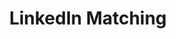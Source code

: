 ---
layout: redirect
title: LinkedIn Matching
redirect_from: /redirects/linkedin-matching
redirect_to: https://linkedin.com/search/results/people/?currentCompany=%5B%221038%22%2C%224509%22%2C%221207%22%2C%221009%22%2C%22162479%22%2C%222677%22%2C%221292%22%2C%221694%22%2C%221073%22%2C%221035%22%2C%221431%22%2C%221441%22%2C%221044%22%2C%221720%22%2C%221063%22%2C%222217%22%2C%221486%22%2C%2215088102%22%2C%222614%22%2C%224257%22%2C%221053%22%2C%221277%22%2C%221123%22%2C%221271%22%2C%221382%22%2C%221384%22%2C%221663%22%2C%2216140%22%2C%221773%22%2C%221015%22%2C%221689%22%2C%222329%22%2C%221406%22%2C%221319%22%2C%222029%22%2C%221399%22%2C%223537%22%2C%221760%22%2C%22165758%22%2C%2212770%22%2C%221680%22%2C%223653%22%2C%221841%22%2C%225992%22%2C%2218026670%22%2C%221248%22%2C%221397%22%2C%221612%22%2C%222192%22%2C%221241%22%2C%22164413%22%2C%221103%22%2C%225829%22%2C%224167%22%2C%222701%22%2C%221677%22%2C%225667%22%2C%221269%22%2C%222622%22%2C%222068%22%2C%221893%22%2C%221100944%22%2C%222753%22%2C%221043%22%2C%221307%22%2C%223123%22%2C%22163347%22%2C%225618%22%2C%221642%22%2C%221066%22%2C%22255188%22%2C%221882%22%2C%225390798%22%2C%222381%22%2C%221389%22%2C%221818%22%2C%221753%22%2C%223102%22%2C%221767%22%2C%224562%22%2C%221534%22%2C%221337%22%2C%2210670453%22%2C%227684%22%2C%223185%22%2C%221526%22%2C%221182%22%2C%227763%22%2C%221864%22%2C%222594164%22%2C%227167%22%2C%222059%22%2C%22973835%22%2C%223439%22%2C%2227017083%22%2C%221304385%22%2C%22162749%22%2C%221185%22%2C%22165158%22%2C%221480%22%2C%221068%22%2C%224334%22%2C%22164788%22%2C%22884316%22%2C%222019%22%2C%2215086171%22%2C%228736%22%2C%223815936%22%2C%2222849%22%2C%222213%22%2C%221852%22%2C%225666%22%2C%221016%22%2C%222619%22%2C%2218818268%22%2C%222221%22%2C%222748%22%2C%224472%22%2C%222443%22%2C%221463%22%2C%223961%22%2C%22298246%22%2C%222498%22%2C%22162750%22%2C%22165295%22%2C%221028%22%2C%2211511462%22%2C%221412%22%2C%222449847%22%2C%222247%22%2C%221214%22%2C%222458%22%2C%2240745219%22%2C%22165137%22%2C%222532%22%2C%223379%22%2C%223600%22%2C%223098%22%2C%22444310%22%2C%222467%22%2C%221603%22%2C%223175%22%2C%221392%22%2C%222371%22%2C%223432%22%2C%222109%22%2C%222271%22%2C%223812750%22%2C%226592%22%2C%223015%22%2C%224019%22%2C%222810%22%2C%223335%22%2C%223597%22%2C%222576548%22%2C%223789%22%2C%221262%22%2C%221025%22%2C%221771432%22%2C%222340%22%2C%225553%22%2C%222238%22%2C%221426%22%2C%221449%22%2C%224059%22%2C%229180203%22%2C%221879%22%2C%229537770%22%2C%221060%22%2C%224156%22%2C%22165370%22%2C%224031%22%2C%229703%22%2C%223863%22%2C%2210111%22%2C%2220127%22%2C%222599%22%2C%223678%22%2C%224591%22%2C%226414%22%2C%225870%22%2C%22290186%22%2C%222494%22%2C%2213856%22%2C%224727%22%2C%225343%22%2C%224764%22%2C%22165944%22%2C%224066%22%2C%22725746%22%2C%22807593%22%2C%22164664%22%2C%225574%22%2C%2264259963%22%2C%22166403%22%2C%222988%22%2C%223700%22%2C%228348%22%2C%223184%22%2C%223797085%22%2C%228275%22%2C%226702%22%2C%223081%22%2C%222190%22%2C%223515%22%2C%222445%22%2C%2216530%22%2C%22165707%22%2C%222078%22%2C%224307%22%2C%223264%22%2C%223347%22%2C%225130%22%2C%221115%22%2C%22497017%22%2C%221482%22%2C%2210357210%22%2C%224592%22%2C%225977%22%2C%222067%22%2C%229652%22%2C%2220174%22%2C%222751%22%2C%22147977%22%2C%224798%22%2C%223388%22%2C%223739085%22%2C%223222%22%2C%221808%22%2C%22281590%22%2C%22899089%22%2C%222113%22%2C%222127%22%2C%22164621%22%2C%222490%22%2C%223681%22%2C%2210737%22%2C%223108%22%2C%224191%22%2C%2290912%22%2C%2213703%22%2C%22166153%22%2C%226311%22%2C%223795888%22%2C%226930%22%2C%222761%22%2C%222815%22%2C%2264647917%22%2C%2229160%22%2C%223139%22%2C%223727%22%2C%221678%22%2C%222148%22%2C%226814%22%2C%222508619%22%2C%223695%22%2C%221666%22%2C%224025%22%2C%225204%22%2C%2210486%22%2C%222233%22%2C%221835%22%2C%223422%22%2C%22215713%22%2C%222372885%22%2C%221096648%22%2C%2292950%22%2C%224057%22%2C%223368%22%2C%22164518%22%2C%22165374%22%2C%222041%22%2C%221481%22%2C%2216194%22%2C%225772%22%2C%22163886%22%2C%22162901%22%2C%221418841%22%2C%221252%22%2C%22163622%22%2C%221023%22%2C%2251941%22%2C%22560756%22%2C%22162787%22%2C%22232888%22%2C%226734%22%2C%222382%22%2C%2232478%22%2C%2212459%22%2C%221217%22%2C%221900%22%2C%222496%22%2C%222503%22%2C%224622%22%2C%226848%22%2C%224749%22%2C%225135%22%2C%225507%22%2C%22162650%22%2C%223843%22%2C%224399%22%2C%221151858%22%2C%222934%22%2C%225466%22%2C%2213476%22%2C%2219722%22%2C%223934%22%2C%2223298%22%2C%223406%22%2C%224928%22%2C%22163853%22%2C%22417361%22%2C%222058%22%2C%221681%22%2C%225095%22%2C%22163578%22%2C%2283036%22%2C%2250711%22%2C%229809%22%2C%2218955030%22%2C%221373%22%2C%222018%22%2C%2211618%22%2C%22222949%22%2C%224647%22%2C%226590%22%2C%223214%22%2C%22157326%22%2C%22157312%22%2C%223007%22%2C%225327%22%2C%221254%22%2C%228210%22%2C%223140%22%2C%22162993%22%2C%22503757%22%2C%229034%22%2C%225993%22%2C%225790%22%2C%22420506%22%2C%224249%22%2C%227896%22%2C%2217438%22%2C%2268069%22%2C%225591%22%2C%226631%22%2C%22269397%22%2C%228791%22%2C%221421%22%2C%229993%22%2C%223407%22%2C%22163513%22%2C%222822%22%2C%22165686%22%2C%229676%22%2C%228346%22%2C%223743%22%2C%222459%22%2C%223342%22%2C%229186511%22%2C%2219022%22%2C%22165430%22%2C%222444%22%2C%224969%22%2C%224672%22%2C%222426%22%2C%225708%22%2C%222276%22%2C%226516%22%2C%22162359%22%2C%2218176%22%2C%221629219%22%2C%225355%22%2C%222981%22%2C%222970%22%2C%22165034%22%2C%2226676%22%2C%22816173%22%2C%228097%22%2C%222576%22%2C%222485670%22%2C%2227156989%22%2C%22163188%22%2C%222300%22%2C%2220974%22%2C%22120000%22%2C%221511%22%2C%22164085%22%2C%225844%22%2C%2211834%22%2C%2212991711%22%2C%22162912%22%2C%224510%22%2C%22162828%22%2C%222692%22%2C%223626%22%2C%222159%22%2C%22166360%22%2C%22166377%22%2C%22165586%22%2C%22164860%22%2C%224674%22%2C%22165908%22%2C%2212951%22%2C%22164888%22%2C%222633%22%2C%228587%22%2C%221000%22%2C%22309694%22%2C%22163640%22%2C%2210003324%22%2C%22165033%22%2C%223012%22%2C%222678%22%2C%223931%22%2C%22112444%22%2C%226487%22%2C%22163242%22%2C%225386170%22%2C%2212861%22%2C%223246%22%2C%224768%22%2C%224037%22%2C%221497977%22%2C%229658540%22%2C%2213013%22%2C%226839%22%2C%225968%22%2C%2219223%22%2C%22164006%22%2C%22164590%22%2C%224293%22%2C%224787%22%2C%22136866%22%2C%2228130220%22%2C%228017%22%2C%22165597%22%2C%2221528485%22%2C%221273631%22%2C%2211541%22%2C%226547%22%2C%2216950%22%2C%222973906%22%2C%227463%22%2C%225438%22%2C%2232300%22%2C%22163993%22%2C%221485401%22%2C%221400%22%2C%223077431%22%2C%22162961%22%2C%226265%22%2C%224816%22%2C%22207470%22%2C%2212345%22%2C%22162533%22%2C%221550%22%2C%22665858%22%2C%22166551%22%2C%222330%22%2C%228584%22%2C%222366%22%2C%22163631%22%2C%223608%22%2C%2215027%22%2C%22157327%22%2C%2214576%22%2C%22727974%22%2C%224375%22%2C%221691%22%2C%2228131533%22%2C%2218508512%22%2C%224884%22%2C%221855%22%2C%223032%22%2C%221374%22%2C%223796%22%2C%2226038%22%2C%221874%22%2C%2210696913%22%2C%225227%22%2C%2211152%22%2C%221464%22%2C%22361792%22%2C%22830854%22%2C%228100%22%2C%221602%22%2C%22122771%22%2C%222423%22%2C%225458%22%2C%225375737%22%2C%224263%22%2C%2251556%22%2C%223450%22%2C%222429%22%2C%22163100%22%2C%222587%22%2C%2210801655%22%2C%22165749%22%2C%224910%22%2C%221523089%22%2C%2224487%22%2C%227011%22%2C%2210456%22%2C%2233186884%22%2C%225275%22%2C%225298%22%2C%2247584%22%2C%225107%22%2C%225725%22%2C%229753%22%2C%222227%22%2C%2212751%22%2C%222807974%22%2C%2210051%22%2C%2215370%22%2C%2227033%22%2C%222532259%22%2C%2228974109%22%2C%222385%22%2C%223039%22%2C%2210085%22%2C%225313%22%2C%225742%22%2C%2219857%22%2C%223334%22%2C%2213798%22%2C%22162238%22%2C%225094%22%2C%223719%22%2C%221994496%22%2C%2210958%22%2C%2296622%22%2C%222394593%22%2C%229036%22%2C%222650298%22%2C%22258644%22%2C%225494%22%2C%2229352%22%2C%2251077%22%2C%227396%22%2C%227357%22%2C%223237134%22%2C%223545%22%2C%222396310%22%2C%224064%22%2C%229552085%22%2C%222278459%22%2C%224310%22%2C%225758%22%2C%224453%22%2C%225234%22%2C%229765%22%2C%22163248%22%2C%22325032%22%2C%223646%22%2C%22164938%22%2C%221637%22%2C%221253%22%2C%225113%22%2C%223895%22%2C%224994%22%2C%227505%22%2C%223304%22%2C%22166714%22%2C%222319%22%2C%22163705%22%2C%221178255%22%2C%224114%22%2C%2228499%22%2C%223178%22%2C%225573%22%2C%223088%22%2C%2217719%22%2C%22165085%22%2C%224791%22%2C%2228566%22%2C%2267849%22%2C%228885%22%2C%22165656%22%2C%224729%22%2C%22166910%22%2C%2214823%22%2C%224688%22%5D&network=%5B%22F%22%5D&origin=FACETED_SEARCH
---
